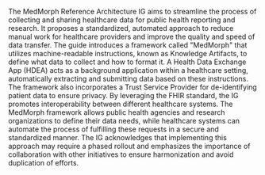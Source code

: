 The MedMorph Reference Architecture IG aims to streamline the process of collecting and sharing healthcare data for public health reporting and research. It proposes a standardized, automated approach to reduce manual work for healthcare providers and improve the quality and speed of data transfer. The guide introduces a framework called "MedMorph" that utilizes machine-readable instructions, known as Knowledge Artifacts, to define what data to collect and how to format it. A Health Data Exchange App (HDEA) acts as a background application within a healthcare setting, automatically extracting and submitting data based on these instructions. The framework also incorporates a Trust Service Provider for de-identifying patient data to ensure privacy. By leveraging the FHIR standard, the IG promotes interoperability between different healthcare systems. The MedMorph framework allows public health agencies and research organizations to define their data needs, while healthcare systems can automate the process of fulfilling these requests in a secure and standardized manner. The IG acknowledges that implementing this approach may require a phased rollout and emphasizes the importance of collaboration with other initiatives to ensure harmonization and avoid duplication of efforts. 
